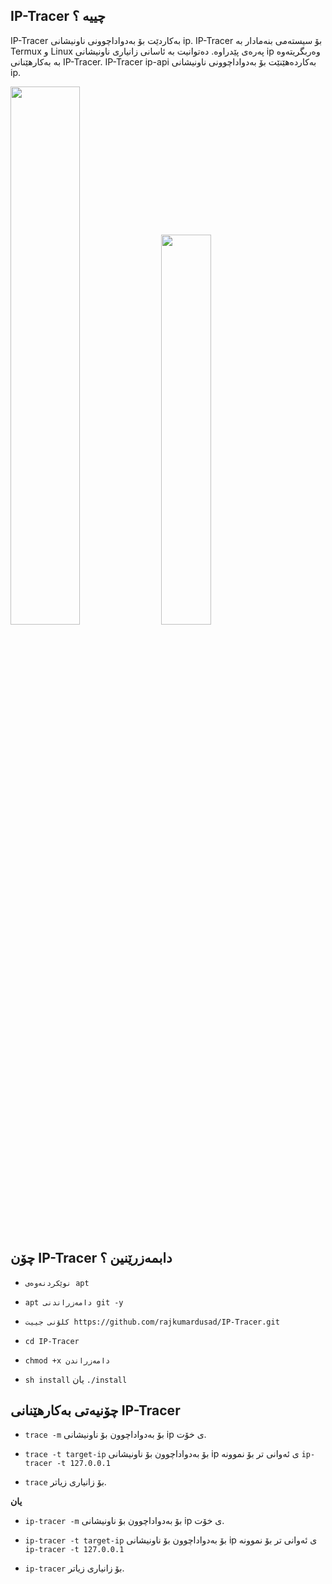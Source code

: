 ## IP-Tracer چییە ؟

 IP-Tracer بەکاردێت بۆ بەدواداچوونی ناونیشانی ip.  IP-Tracer بۆ سیستەمی بنەمادار بە Termux و Linux پەرەی پێدراوە.  دەتوانیت بە ئاسانی زانیاری ناونیشانی ip وەربگریتەوە بە بەکارهێنانی IP-Tracer.  IP-Tracer ip-api بەکاردەهێنێت بۆ بەدواداچوونی ناونیشانی ip.

 <p align="ناوەند">
 <img width="47%" src="src/وێنەی شاشە_2018-08-06-15-32-17-1.png"/>
 <img width="40%" src="src/وێنەی شاشە_2020-05-17-20-52-59-1.png"/>
 </p>

 ## چۆن IP-Tracer دابمەزرێنین ؟

 * `نوێکردنەوەی apt`

 * `apt دامەزراندنی git -y`

 * `کلۆنی جییت https://github.com/rajkumardusad/IP-Tracer.git`

 * `cd IP-Tracer`

 * `chmod +x دامەزراندن`

 * `sh install` یان `./install`


 ## چۆنیەتی بەکارهێنانی IP-Tracer

 * `trace -m` بۆ بەدواداچوون بۆ ناونیشانی ip ی خۆت.

 * `trace -t target-ip` بۆ بەدواداچوون بۆ ناونیشانی ip ی ئەوانی تر بۆ نموونە `ip-tracer -t 127.0.0.1`

 * `trace` بۆ زانیاری زیاتر.

 **یان**

 * `ip-tracer -m` بۆ بەدواداچوون بۆ ناونیشانی ip ی خۆت.

 * `ip-tracer -t target-ip` بۆ بەدواداچوون بۆ ناونیشانی ip ی ئەوانی تر بۆ نموونە `ip-tracer -t 127.0.0.1`

 * `ip-tracer` بۆ زانیاری زیاتر.